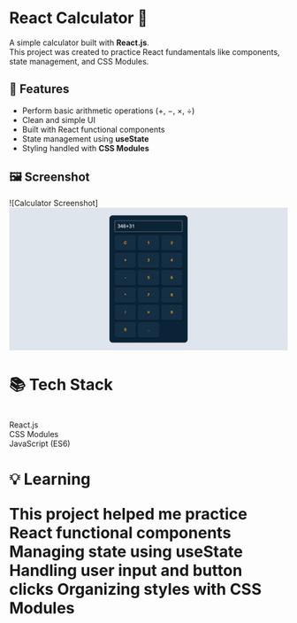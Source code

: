 # React Calculator 🔢 <br>

A simple calculator built with **React.js**.  
This project was created to practice React fundamentals like components, state management, and CSS Modules.<br>

## 🚀 Features<br>
- Perform basic arithmetic operations (+, −, ×, ÷)<br>
- Clean and simple UI<br>
- Built with React functional components<br>
- State management using **useState**<br>
- Styling handled with **CSS Modules**<br>

## 🖼️ Screenshot<br>
![Calculator Screenshot]![Calculator Screenshot](https://raw.githubusercontent.com/abdu4751/React-Calculator-Project/0892f4da4493c2d4db0a08d745e1f00bcc7de896/Calculator%20Project.png)<br>  

<h1>📚 Tech Stack</h1><br>
React.js<br>
CSS Modules<br>
JavaScript (ES6)<br>

<h1>💡 Learning<br>
  
This project helped me practice
React functional components
Managing state using useState
Handling user input and button clicks
Organizing styles with CSS Modules
